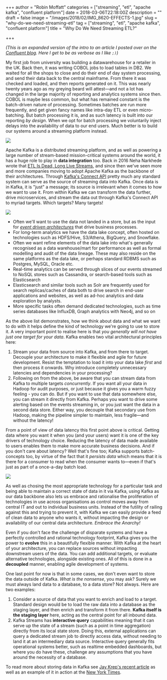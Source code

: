 +++
author = "Robin Moffatt"
categories = ["streaming", "etl", "apache kafka", "confluent platform"]
date = 2018-03-06T22:18:00Z
description = ""
draft = false
image = "/images/2018/02/IMG_8620-EFFECTS-1.jpg"
slug = "why-do-we-need-streaming-etl"
tag = ["streaming", "etl", "apache kafka", "confluent platform"]
title = "Why Do We Need Streaming ETL?"

+++

_(This is an expanded version of the intro to an article I posted over on the [Confluent blog](https://www.confluent.io/blog/ksql-in-action-real-time-streaming-etl-from-oracle-transactional-data). Here I get to be as verbose as I like `;)`)_

My first job from university was building a datawarehouse for a retailer in the UK. Back then, it was writing COBOL jobs to load tables in DB2. We waited for all the shops to close and do their end of day system processing, and send their data back to the central mainframe. From there it was checked and loaded, and then reports generated on it. This was nearly twenty years ago as my greying beard will attest—and not a lot has changed in the large majority of reporting and analytics systems since then. COBOL is maybe less common, but what has remained constant is the batch-driven nature of processing. Sometimes batches are run more frequently, and get given fancy names like intra-day ETL or even micro-batching. But batch processing it is, and as such latency is built into our reporting *by design*. When we opt for batch processing we voluntarily inject delays into the availability of data to our end users. Much better is to build our systems around a streaming platform instead.

![](/content/images/2018/02/streaming-platform.png)

Apache Kafka is a distributed streaming platform, and as well as powering a large number of stream-based mission-critical systems around the world, it has a huge role to play in **data integration** too. Back in 2016 Neha Narkhede wrote that [ETL Is Dead, Long Live Streams](https://www.infoq.com/presentations/etl-streams), and since then we've seen more and more companies moving to adopt Apache Kafka as the backbone of their architectures. Through [Kafka's Connect API](https://www.confluent.io/product/connectors/) pretty much any standard system can serve as the source of streaming data into Kafka. Once data is in Kafka, it is "just" a message; its source is irrelevant when it comes to how we want to use it. From within Kafka we can transform the data further, drive microservices, and stream the data out through Kafka's Connect API to myriad targets. Which targets? Many targets!

![](https://www.confluent.io/wp-content/uploads/etl_streaming-768x410.png)

- Often we'll want to use the data not landed in a store, but as the input for [*event driven architectures*](https://www.confluent.io/blog/building-a-microservices-ecosystem-with-kafka-streams-and-ksql/) that drive business processes.
- For long-term analytics we have the data lake concept, often hosted on technologies such as HDFS/Hive, S3/Athena, BigQuery, and Snowflake.
- Often we want refine elements of the data lake into what's generally recognised as a data warehouse/mart for performance as well as formal modelling and audit of the data lineage. These may also reside on the same platforms as the data lake, or perhaps standard RDBMS such as Postgres, MySQL, Oracle etc.
- Real-time analytics can be served through slices of our events streamed to NoSQL stores such as Cassandra, or search-based tools such as Elasticsearch
- Elasticsearch and similar tools such as Solr are frequently used for search replicas/caches of data both to drive search in end-user applications and websites, as well as ad-hoc analytics and data exploration by analysts.
- More specific tasks often demand dedicated technologies, such as time series databases like InfluxDB, Graph analytics with Neo4j, and so on

As the above list demonstrates, how we think about data and what we want to do with it helps define the kind of technology we're going to use to store it. A very important point to realise here is that *you generally will not have just one target for your data*. Kafka enables two vital architectural principles here:

1. Stream your data from source into Kafka, and from there to target. Decouple your architecture to make it flexible and agile for future development. Resist the temptation to load it into your data lake *first* and then process it onwards. Why introduce completely unnecessary latencies and dependencies in your processing?
2. Following on from the above, be aware that you can stream data from Kafka to multiple targets _concurrently_. If you want all your data in Hadoop for audit purposes, or just because it gives you a warm fuzzy feeling - you can do. But if you want to use that data somewhere else, you can stream it directly from Kafka. Perhaps you want to drive some alerting based on the events streaming in, or you just want the data in a second data store. Either way, you decouple that secondary use from Hadoop, making the pipeline simpler to maintain, less fragile—and without the latency!

From a point of view of data latency this first point above is critical. Getting data where you want it when you (and your users) want it is one of the key drivers of technology choice. Reducing the latency of data made available to users enables them to make more accurate business decisions. And if you don't care about latency? Well that's fine too; Kafka supports batch-concepts too, by virtue of the fact that it *persists data* which means that it is there for a consumer to read when the consumer wants to—even if that's just as part of a once-a-day batch load.

![](/content/images/2018/02/kafka_streaming_etl.png)

As well as chosing the most appropriate technology for a particular task and being able to maintain a correct state of data in it via Kafka, using Kafka as our data backbone also lets us embrace and rationalise the proliferation of technologies in use across organisations as control moves away from central IT and out to individual business units. Instead of the futility of railing against this and trying to prevent it, with Kafka we can easily provide a feed of clean data to anyone who wants it, without impacting the design or availability of our central data architecture. *Embrace the Anarchy!*

Even if you don't face the challenge of disparate systems and have a perfectly controlled and rational technology footprint, Kafka gives you the power to **evolve** this in a beautifully flexible manner. With Kafka at the heart of your architecture, you can replace sources without impacting downstream users of the data. You can add additional targets, or evaluate alternative technologies, alongside existing ones. All of this is done in a **decoupled** manner, enabling agile development of systems.

One last point for now is that in some cases, we don't even want to store the data outside of Kafka. *What is the nonsense*, you may ask? Surely we must always land data to a database, to a data store? Not always. Here are two examples:

1. Consider a source of data that you want to enrich and load to a target. Standard design would be to load the raw data into a database as the staging layer, and then enrich and transform it from there. **Kafka itself is the staging layer** here, acting as the central point for all inbound data.
2. Kafka Streams has **interactive query** capabilities meaning that it can serve up the state of a stream (such as a point in time aggregation) directly from its local state store. Doing this, external applications can query a dedicated stream job to directly access data, without needing to land it at an intermediary data source. Interactive query generally fits operational systems better, such as realtime embedded dashboards, but where you do have these, challenge any assumptions that you have around the necessity of a database.

To read more about storing data in Kafka see [Jay Krep's recent article](https://www.confluent.io/blog/okay-store-data-apache-kafka/) as well as an example of it in action at the [New York Times](https://www.confluent.io/blog/publishing-apache-kafka-new-york-times/).
